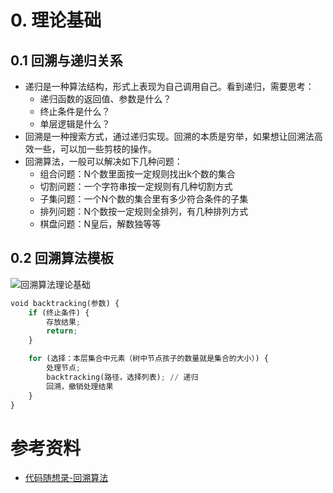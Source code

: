 # 0. 理论基础
## 0.1 回溯与递归关系
- 递归是一种算法结构，形式上表现为自己调用自己。看到递归，需要思考：
  - 递归函数的返回值、参数是什么？
  - 终止条件是什么？
  - 单层逻辑是什么？
- 回溯是一种搜索方式，通过递归实现。回溯的本质是穷举，如果想让回溯法高效一些，可以加一些剪枝的操作。
- 回溯算法，一般可以解决如下几种问题：
  - 组合问题：N个数里面按一定规则找出k个数的集合
  - 切割问题：一个字符串按一定规则有几种切割方式
  - 子集问题：一个N个数的集合里有多少符合条件的子集
  - 排列问题：N个数按一定规则全排列，有几种排列方式
  - 棋盘问题：N皇后，解数独等等

## 0.2 回溯算法模板

![回溯算法理论基础](https://code-thinking-1253855093.file.myqcloud.com/pics/20210130173631174.png)

```python
void backtracking(参数) {
    if (终止条件) {
        存放结果;
        return;
    }

    for (选择：本层集合中元素（树中节点孩子的数量就是集合的大小）) {
        处理节点;
        backtracking(路径，选择列表); // 递归
        回溯，撤销处理结果
    }
}
```

# 参考资料
- [代码随想录-回溯算法](https://github.com/NAMZseng/leetcode-master/blob/master/problems/%E5%9B%9E%E6%BA%AF%E7%AE%97%E6%B3%95%E7%90%86%E8%AE%BA%E5%9F%BA%E7%A1%80.md)
